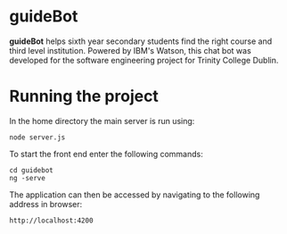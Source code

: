 ﻿# guideBot

**guideBot** helps sixth year secondary students find the right course and third level institution. Powered by IBM's Watson, this chat bot was developed for the software engineering project for Trinity College Dublin.

# Running the project
In the home directory the main server is run using:

    node server.js

To start the front end enter the following commands:

    cd guidebot
    ng -serve
The application can then be accessed by navigating to the following address in browser:

    http://localhost:4200







